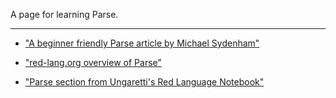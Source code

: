 A page for learning Parse.
***

* ["A beginner friendly Parse article by Michael Sydenham"](http://www.michaelsydenham.com/reds-parse-dialect/)

* ["red-lang.org overview of Parse"](https://www.red-lang.org/2013/11/041-introducing-parse.html)

* ["Parse section from Ungaretti's Red Language Notebook"](https://ungaretti.gitbooks.io/red-language-notebook/content/parse.html)